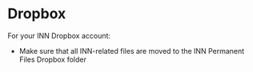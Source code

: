 # Dropbox

For your INN Dropbox account:

- Make sure that all INN-related files are moved to the INN Permanent Files Dropbox folder
